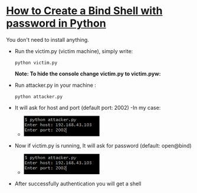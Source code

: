# [How to Create a Bind Shell with password in Python]()
You don't need to install anything.
- Run the victim.py (victim machine), simply write:
    ```
    python victim.py
    ```
    **Note: To hide the console change victim.py to victim.pyw:**

- Run attacker.py in your machine :
    ```
    python attacker.py
    ```
- It will ask for host and port (default port: 2002)
  -In my case:
  - <p align="left">
     <img src="img/Step1.PNG">
    </p>

- Now if victim.py is running, It will ask for password (default: open@bind)
  - <p align="left">
     <img src="img/Step1.PNG">
    </p>
- After successfully authentication you will get a shell
